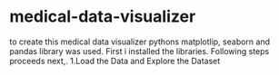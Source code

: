 # medical-data-visualizer
to create this medical data visualizer pythons matplotlip, seaborn and pandas library was used. First i installed the libraries. Following steps proceeds next,. 1.Load the Data and Explore the Dataset
